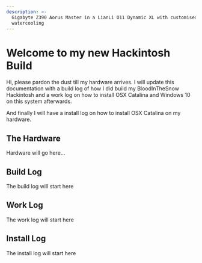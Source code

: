 ```yaml
---
description: >-
  Gigabyte Z390 Aorus Master in a LianLi O11 Dynamic XL with customised
  watercooling
---
```


# Welcome to my new Hackintosh Build

Hi, please pardon the dust till my hardware arrives. I will update this documentation with a build log of how I did build my BloodInTheSnow Hackintosh and a work log on how to install OSX Catalina and Windows 10 on this system afterwards.

And finally I will have a install log on how to install OSX Catalina on my hardware.

## The Hardware

Hardware will go here...

## Build Log

The build log will start here

## Work Log

The work log will start here

## Install Log

The install log will start here



